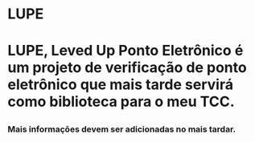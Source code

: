 <h1> LUPE <h1>
<p> 
LUPE, Leved Up Ponto Eletrônico é um projeto de verificação de ponto eletrônico que mais tarde servirá como biblioteca para o meu TCC. 
<p>
  
<h3> Mais informações devem ser adicionadas no mais tardar. <p>
